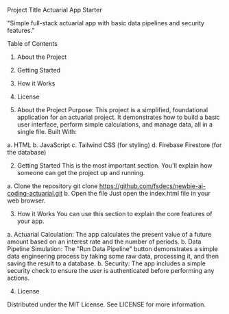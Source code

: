 Project Title
Actuarial App Starter

"Simple full-stack actuarial app with basic data pipelines and security features."

Table of Contents
1. About the Project
2. Getting Started
3. How it Works
4. License

1. About the Project
Purpose:
This project is a simplified, foundational application for an actuarial project. It demonstrates how to build a basic user interface, perform simple calculations, and manage data, all in a single file.
Built With:

a. HTML
b. JavaScript
c. Tailwind CSS (for styling)
d. Firebase Firestore (for the database)

2. Getting Started
This is the most important section. You'll explain how someone can get the project up and running.

a. Clone the repository
git clone https://github.com/fsdecs/newbie-ai-coding-actuarial.git
b. Open the file
Just open the index.html file in your web browser.

3. How it Works
You can use this section to explain the core features of your app.

a. Actuarial Calculation: The app calculates the present value of a future amount based on an interest rate and the number of periods.
b. Data Pipeline Simulation: The "Run Data Pipeline" button demonstrates a simple data engineering process by taking some raw data, processing it, and then saving the result to a database.
b. Security: The app includes a simple security check to ensure the user is authenticated before performing any actions.

4. License

Distributed under the MIT License. See LICENSE for more information.
